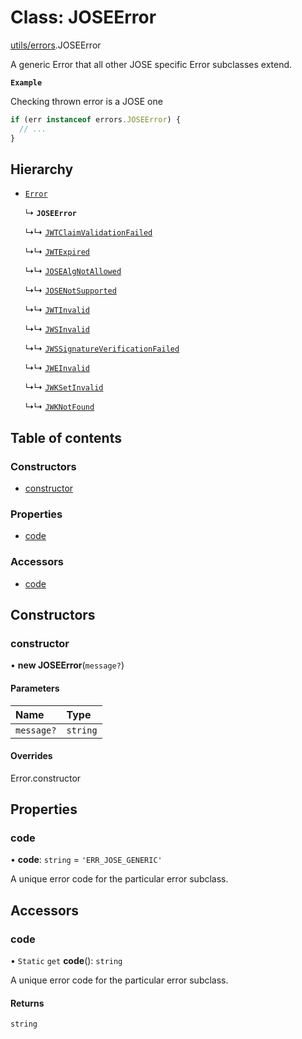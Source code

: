 # Class: JOSEError

[utils/errors](../modules/utils_errors.md).JOSEError

A generic Error that all other JOSE specific Error subclasses extend.

**`Example`**

Checking thrown error is a JOSE one

```js
if (err instanceof errors.JOSEError) {
  // ...
}
```

## Hierarchy

- [`Error`]( https://developer.mozilla.org/en-US/docs/Web/JavaScript/Reference/Global_Objects/Error )

  ↳ **`JOSEError`**

  ↳↳ [`JWTClaimValidationFailed`](utils_errors.JWTClaimValidationFailed.md)

  ↳↳ [`JWTExpired`](utils_errors.JWTExpired.md)

  ↳↳ [`JOSEAlgNotAllowed`](utils_errors.JOSEAlgNotAllowed.md)

  ↳↳ [`JOSENotSupported`](utils_errors.JOSENotSupported.md)

  ↳↳ [`JWTInvalid`](utils_errors.JWTInvalid.md)

  ↳↳ [`JWSInvalid`](utils_errors.JWSInvalid.md)

  ↳↳ [`JWSSignatureVerificationFailed`](utils_errors.JWSSignatureVerificationFailed.md)

  ↳↳ [`JWEInvalid`](utils_errors.JWEInvalid.md)

  ↳↳ [`JWKSetInvalid`](utils_errors.JWKSetInvalid.md)

  ↳↳ [`JWKNotFound`](utils_errors.JWKNotFound.md)

## Table of contents

### Constructors

- [constructor](utils_errors.JOSEError.md#constructor)

### Properties

- [code](utils_errors.JOSEError.md#code)

### Accessors

- [code](utils_errors.JOSEError.md#code-1)

## Constructors

### constructor

• **new JOSEError**(`message?`)

#### Parameters

| Name | Type |
| :------ | :------ |
| `message?` | `string` |

#### Overrides

Error.constructor

## Properties

### code

• **code**: `string` = `'ERR_JOSE_GENERIC'`

A unique error code for the particular error subclass.

## Accessors

### code

• `Static` `get` **code**(): `string`

A unique error code for the particular error subclass.

#### Returns

`string`
